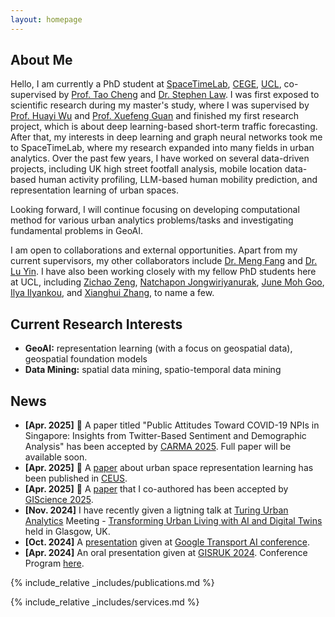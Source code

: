 ```yaml
---
layout: homepage
---
```


## About Me

Hello, I am currently a PhD student at [SpaceTimeLab](https://www.ucl.ac.uk/spacetimelab), [CEGE](https://www.ucl.ac.uk/civil-environmental-geomatic-engineering/), [UCL](https://www.ucl.ac.uk/), co-supervised by [Prof. Tao Cheng](https://www.ucl.ac.uk/civil-environmental-geomatic-engineering/people/prof-tao-cheng) and [Dr. Stephen Law](https://profiles.ucl.ac.uk/21695-stephen-law). I was first exposed to scientific research during my master's study, where I was supervised by [Prof. Huayi Wu](http://www.lmars.whu.edu.cn/prof_web/why/index.html) and [Prof. Xuefeng Guan](https://liesmars.whu.edu.cn/info/1167/5936.htm) and finished my first research project, which is about deep learning-based short-term traffic forecasting. After that, my interests in deep learning and graph neural networks took me to SpaceTimeLab, where my research expanded into many fields in urban analytics. Over the past few years, I have worked on several data-driven projects, including UK high street footfall analysis, mobile location data-based human activity profiling, LLM-based human mobility prediction, and representation learning of urban spaces. 

Looking forward, I will continue focusing on developing computational method for various urban analytics problems/tasks and investigating fundamental problems in GeoAI. 

I am open to collaborations and external opportunities. Apart from my current supervisors, my other collaborators include [Dr. Meng Fang](https://www.liverpool.ac.uk/people/meng-fang) and [Dr. Lu Yin](http://luuyin.com/). I have also been working closely with my fellow PhD students here at UCL, including [Zichao Zeng](https://www.zengzichao.com/), [Natchapon Jongwiriyanurak](https://profiles.ucl.ac.uk/79254-natchapon-jongwiriyanurak), [June Moh Goo](https://profiles.ucl.ac.uk/96956-june-moh-goo), [Ilya Ilyankou](https://ilyankou.com/), and [Xianghui Zhang](https://profiles.ucl.ac.uk/79532-xianghui-zhang/about), to name a few.

## Current Research Interests
- **GeoAI:** representation learning (with a focus on geospatial data), geospatial foundation models
- **Data Mining:** spatial data mining, spatio-temporal data mining

## News
- **[Apr. 2025]** :tada: A paper titled "Public Attitudes Toward COVID-19 NPIs in Singapore: Insights from Twitter-Based Sentiment and Demographic Analysis" has been accepted by [CARMA 2025](https://carmaconf.org/). Full paper will be available soon.
- **[Apr. 2025]** :tada: A [paper](https://doi.org/10.1016/j.compenvurbsys.2025.102299) about urban space representation learning has been published in [CEUS](https://www.sciencedirect.com/journal/computers-environment-and-urban-systems).
- **[Apr. 2025]** :tada: A [paper](https://openreview.net/pdf?id=BOEJGXuYBA) that I co-authored has been accepted by [GIScience 2025](https://giscience2025.org/).
- **[Nov. 2024]** I have recently given a ligtning talk at [Turing Urban Analytics](https://www.turing.ac.uk/research/research-programmes/urban-analytics) Meeting - [Transforming Urban Living with AI and Digital Twins](https://www.turing.ac.uk/events/transforming-urban-living-ai-and-digital-twins) held in Glasgow, UK.
- **[Oct. 2024]** A [presentation](https://sites.google.com/dft.gov.uk/datascienceintransportcon/presentations-major-tom/ai-express-talks/where-would-i-go-next-large-language-models-as-human-mobility-predictors) given at [Google Transport AI conference](https://sites.google.com/dft.gov.uk/datascienceintransportcon/home).
- **[Apr. 2024]** An oral presentation given at [GISRUK 2024](https://2024.gisruk.org/). Conference Program [here](https://2024.gisruk.org//program/).

{% include_relative _includes/publications.md %}

{% include_relative _includes/services.md %}
